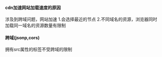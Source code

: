 #### cdn加速网站加载速度的原因
>
  涉及到跨域问题，网站加速
  1.会选择最近的节点
  2.不同域名的资源，浏览器同时加载同一域名的资源数量有限制
>
#### 跨域(jsonp,cors)
>
拥有src属性的标签不受跨域的限制<script>,<img>,<iframe>
动态生成的script的src属性里将参数包括callback传递给服务端
远程js文件调用本地页面里面的callback(data),将数据传进来。


>
#### clone 一个对象
>
浅拷贝
```  
```
数组,对象深拷贝：
```
   js的slice方法返回一个新数组(不会修改原素组)
   var arr = ["One","Two","Three"];
   var arrtoo = arr.slice(0);
   arrtoo[1] = "set Map";
```
```
   js的concat方法(返回连接数组的副本，不会改变原数组)
   var arr = ["One","Two","Three"];
   var arrtooo = arr.concat();
   arrtooo[1] = "set Map To";
```
```
   var cloneObj = function(obj){
     var str, newobj = obj.constructor === Array ? [] : {};
     if(typeof obj !== 'object'){
         return;
     } else if(window.JSON){
         str = JSON.stringify(obj), //序列化对象
         newobj = JSON.parse(str); //还原
     } else {
         for(var i in obj){
             newobj[i] = typeof obj[i] === 'object' ? cloneObj(obj[i]) : obj[i]; 
         }
     }
     return newobj;
 };
```  
>
#### typeof 返回值
>
```
   undefined boolean string number object(object,null) function
```
>
#### 闭包，面向对象(ES6的写法)
>
```
   function People(name){
       this.name = name;
       this.say = function(){
           console.log(this.name)
       }
   }
   var join = new People('join')
   join.name
   join.say()
```  
>
#### event bus
#### 垂直水平居中一个元素
#### sum(1,2)===sum(1)(2)
```
function sum() {
  var num = arguments[0];
  if(arguments.length === 2) {
    return arguments[0] + arguments[1]
  } else {
    return function(sec) {
       return num + sec;
    }
  }
 
}
```
```
function add(x) {
    var sum = x;
    var tmp = function (y) {
        sum = sum + y;
        return tmp;
    };
    tmp.toString = function () {
        return sum;
    };
    return tmp;
}
console.log(add(1)(2)(3));  //6
console.log(add(1)(2)(3)(4));   //10
```
#### ==与===区别
